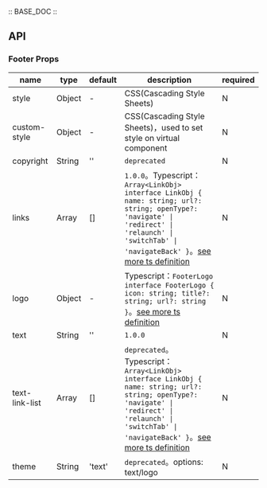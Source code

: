 :: BASE_DOC ::

## API

### Footer Props

name | type | default | description | required
-- | -- | -- | -- | --
style | Object | - | CSS(Cascading Style Sheets) | N
custom-style | Object | - | CSS(Cascading Style Sheets)，used to set style on virtual component | N
copyright | String | '' | `deprecated` | N
links | Array | [] | `1.0.0`。Typescript：`Array<LinkObj>` `interface LinkObj { name: string; url?: string; openType?: 'navigate' \| 'redirect' \| 'relaunch' \| 'switchTab' \| 'navigateBack' }`。[see more ts definition](https://github.com/Tencent/tdesign-miniprogram/blob/develop/packages/components/footer/type.ts) | N
logo | Object | - | Typescript：`FooterLogo` `interface FooterLogo { icon: string; title?: string; url?: string }`。[see more ts definition](https://github.com/Tencent/tdesign-miniprogram/blob/develop/packages/components/footer/type.ts) | N
text | String | '' | `1.0.0` | N
text-link-list | Array | [] | `deprecated`。Typescript：`Array<LinkObj>` `interface LinkObj { name: string; url?: string; openType?: 'navigate' \| 'redirect' \| 'relaunch' \| 'switchTab' \| 'navigateBack' }`。[see more ts definition](https://github.com/Tencent/tdesign-miniprogram/blob/develop/packages/components/footer/type.ts) | N
theme | String | 'text' | `deprecated`。options: text/logo | N
